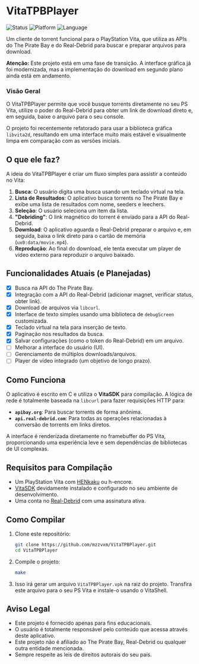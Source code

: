 # VitaTPBPlayer

![Status](https://img.shields.io/badge/status-em%20desenvolvimento-yellow)
![Platform](https://img.shields.io/badge/platform-PS%20Vita-blue)
![Language](https://img.shields.io/badge/language-C-orange)

Um cliente de torrent funcional para o PlayStation Vita, que utiliza as APIs do The Pirate Bay e do Real-Debrid para buscar e preparar arquivos para download.

**Atenção:** Este projeto está em uma fase de transição. A interface gráfica já foi modernizada, mas a implementação do download em segundo plano ainda está em andamento.

### Visão Geral

O VitaTPBPlayer permite que você busque torrents diretamente no seu PS Vita, utilize o poder do Real-Debrid para obter um link de download direto e, em seguida, baixe o arquivo para o seu console.

O projeto foi recentemente refatorado para usar a biblioteca gráfica `libvita2d`, resultando em uma interface muito mais estável e visualmente limpa em comparação com as versões iniciais.

## O que ele faz?

A ideia do VitaTPBPlayer é criar um fluxo simples para assistir a conteúdo no Vita:

1.  **Busca**: O usuário digita uma busca usando um teclado virtual na tela.
2.  **Lista de Resultados**: O aplicativo busca torrents no The Pirate Bay e exibe uma lista de resultados com nome, seeders e leechers.
3.  **Seleção**: O usuário seleciona um item da lista.
4.  **"Debriding"**: O link magnético do torrent é enviado para a API do Real-Debrid.
5.  **Download**: O aplicativo aguarda o Real-Debrid preparar o arquivo e, em seguida, baixa o link direto para o cartão de memória (`ux0:data/movie.mp4`).
6.  **Reprodução**: Ao final do download, ele tenta executar um player de vídeo externo para reproduzir o arquivo baixado.

## Funcionalidades Atuais (e Planejadas)

-   [x] Busca na API do The Pirate Bay.
-   [x] Integração com a API do Real-Debrid (adicionar magnet, verificar status, obter link).
-   [x] Download de arquivos via `libcurl`.
-   [x] Interface de texto simples usando uma biblioteca de `debugScreen` customizada.
-   [x] Teclado virtual na tela para inserção de texto.
-   [x] Paginação nos resultados da busca.
-   [x] Salvar configurações (como o token do Real-Debrid) em um arquivo.
-   [ ] Melhorar a interface do usuário (UI).
-   [ ] Gerenciamento de múltiplos downloads/arquivos.
-   [ ] Player de vídeo integrado (um objetivo de longo prazo).

## Como Funciona

O aplicativo é escrito em C e utiliza o **VitaSDK** para compilação. A lógica de rede é totalmente baseada na `libcurl` para fazer requisições HTTP para:
* **`apibay.org`**: Para buscar torrents de forma anônima.
* **`api.real-debrid.com`**: Para todas as operações relacionadas à conversão de torrents em links diretos.

A interface é renderizada diretamente no framebuffer do PS Vita, proporcionando uma experiência leve e sem dependências de bibliotecas de UI complexas.

## Requisitos para Compilação

* Um PlayStation Vita com [HENkaku](https://henkaku.xyz/) ou h-encore.
* [VitaSDK](https://vitasdk.org/) devidamente instalado e configurado no seu ambiente de desenvolvimento.
* Uma conta no [Real-Debrid](https://real-debrid.com) com uma assinatura ativa.

## Como Compilar

1.  Clone este repositório:
    ```bash
    git clone https://github.com/mzzvxm/VitaTPBPlayer.git
    cd VitaTPBPlayer
    ```

2.  Compile o projeto:
    ```bash
    make
    ```

3.  Isso irá gerar um arquivo `VitaTPBPlayer.vpk` na raiz do projeto. Transfira este arquivo para o seu PS Vita e instale-o usando o VitaShell.

## Aviso Legal

* Este projeto é fornecido apenas para fins educacionais.
* O usuário é totalmente responsável pelo conteúdo que acessa através deste aplicativo.
* Este projeto não é afiliado ao The Pirate Bay, Real-Debrid ou qualquer outra entidade mencionada.
* Sempre respeite as leis de direitos autorais do seu país.

